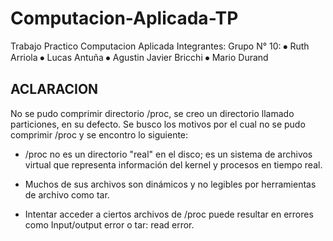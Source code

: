 # Computacion-Aplicada-TP
Trabajo Practico Computacion Aplicada
Integrantes:
Grupo N° 10:
⦁	Ruth Arriola
⦁	Lucas Antuña
⦁	Agustin Javier Bricchi
⦁	Mario Durand

## ACLARACION ##

No se pudo comprimir directorio /proc, se creo un directorio llamado particiones, en su defecto.
Se busco los motivos por el cual no se pudo comprimir /proc y se encontro lo siguiente:

- /proc no es un directorio "real" en el disco; es un sistema de archivos virtual que representa información del kernel y procesos en tiempo real.

- Muchos de sus archivos son dinámicos y no legibles por herramientas de archivo como tar.

- Intentar acceder a ciertos archivos de /proc puede resultar en errores como Input/output error o tar: read error.
